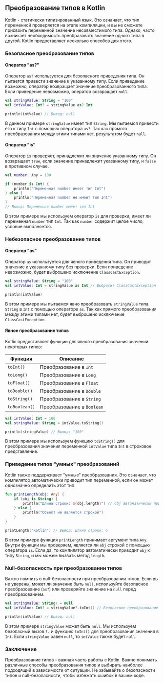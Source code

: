 ## Преобразование типов в Kotlin

Kotlin - статически типизированный язык. Это означает, что тип переменной проверяется на этапе компиляции, и вы не сможете присвоить переменной значение несовместимого типа. Однако, часто возникает необходимость преобразовать значение одного типа в другой. Kotlin предоставляет несколько способов для этого.

### Безопасное преобразование типов

#### Оператор "as?"

Оператор `as?` используется для безопасного приведения типа. Он пытается привести значение к указанному типу. Если приведение возможно, оператор возвращает значение преобразованного типа. Если приведение невозможно, оператор возвращает `null`.

```kotlin
val stringValue: String = "100"
val intValue: Int? = stringValue as? Int 

println(intValue) // Вывод: null
```

В данном примере `stringValue` имеет тип `String`. Мы пытаемся привести его к типу `Int` с помощью оператора `as?`. Так как прямого преобразования между этими типами нет, результатом будет `null`.

#### Оператор "is"

Оператор `is` проверяет, принадлежит ли значение указанному типу. Он возвращает `true`, если значение принадлежит указанному типу, и `false` в противном случае.

```kotlin
val number: Any = 100

if (number is Int) {
    println("Переменная number имеет тип Int") 
} else {
    println("Переменная number не имеет тип Int")
}
// Вывод: Переменная number имеет тип Int
```

В этом примере мы используем оператор `is` для проверки, имеет ли переменная `number` тип `Int`. Так как `number` содержит целое число, условие выполняется.

### Небезопасное преобразование типов

#### Оператор "as"

Оператор `as` используется для явного приведения типа. Он приводит значение к указанному типу без проверки. Если приведение невозможно, будет выброшено исключение `ClassCastException`.

```kotlin
val stringValue: String = "100"
val intValue: Int = stringValue as Int // Выбросит ClassCastException

println(intValue)
```

В этом примере мы пытаемся явно преобразовать `stringValue` типа `String` в `Int` с помощью оператора `as`. Так как прямого преобразования между этими типами нет, будет выброшено исключение `ClassCastException`.

#### Явное преобразование типов

Kotlin предоставляет функции для явного преобразования значений некоторых типов:

| Функция | Описание |
|---|---|
| `toInt()` | Преобразование в `Int` |
| `toLong()` | Преобразование в `Long` |
| `toFloat()` | Преобразование в `Float` |
| `toDouble()` | Преобразование в `Double` |
| `toString()` | Преобразование в `String` |
| `toBoolean()` | Преобразование в `Boolean` |

```kotlin
val intValue: Int = 100
val stringValue: String = intValue.toString()

println(stringValue) // Вывод: "100"
```

В этом примере мы используем функцию `toString()` для преобразования значения переменной `intValue` типа `Int` в строковое представление. 

### Приведение типов "умных" преобразований

Kotlin также поддерживает "умные" преобразования. Это означает, что компилятор автоматически приводит тип переменной, если он может однозначно определить этот тип.

```kotlin
fun printLength(obj: Any) {
    if (obj is String) {
        println("Длина строки: ${obj.length}") // obj автоматически приводится к String
    } else {
        println("Объект не является строкой")
    }
}

printLength("Kotlin") // Вывод: Длина строки: 6
```

В этом примере функция `printLength` принимает аргумент типа `Any`. Внутри функции мы проверяем, является ли `obj` строкой с помощью оператора `is`. Если да, то компилятор автоматически приводит `obj` к типу `String`, и мы можем вызвать метод `length`.

### Null-безопасность при преобразовании типов

Важно помнить о null-безопасности при преобразовании типов. Если вы не уверены, может ли значение быть `null`, используйте безопасное преобразование (`as?`) или проверяйте значение на `null` перед преобразованием.

```kotlin
val stringValue: String? = null
val intValue: Int? = stringValue?.toInt() // Безопасное преобразование

println(intValue) // Вывод: null
```

В этом примере `stringValue` может быть `null`. Мы используем безопасный вызов `?.` и функцию `toInt()` для преобразования значения в `Int`. Если `stringValue` равен `null`, то `intValue` также будет `null`.

### Заключение

Преобразование типов - важная часть работы с Kotlin. Важно понимать различные способы преобразования типов и выбирать наиболее подходящий в зависимости от ситуации. Не забывайте о безопасности типов и null-безопасности, чтобы избежать ошибок в вашем коде. 
